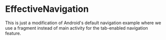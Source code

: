 EffectiveNavigation
===================

This is just a modification of Android's default navigation example where we use a fragment instead of main activity for the tab-enabled navigation feature.
